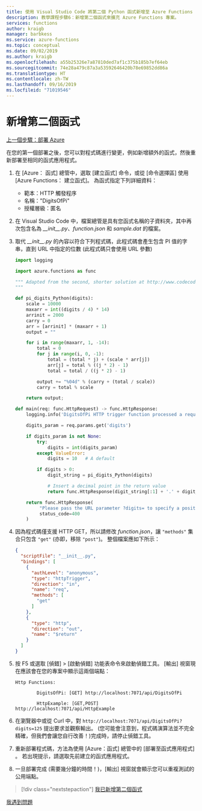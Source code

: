 ```yaml
---
title: 使用 Visual Studio Code 將第二個 Python 函式新增至 Azure Functions
description: 教學課程步驟6：新增第二個函式來擴充 Azure Functions 專案。
services: functions
author: kraigb
manager: barbkess
ms.service: azure-functions
ms.topic: conceptual
ms.date: 09/02/2019
ms.author: kraigb
ms.openlocfilehash: a55b25326e7a87810ded7af1c375b185b7ef64eb
ms.sourcegitcommit: 74e28a479c87a3a53592646420b78e69852dd86a
ms.translationtype: HT
ms.contentlocale: zh-TW
ms.lasthandoff: 09/16/2019
ms.locfileid: "71019546"
---
```

# <a name="add-a-second-function"></a>新增第二個函式

[上一個步驟：部署 Azure](tutorial-vs-code-serverless-python-05.md)

在您的第一個部署之後，您可以對程式碼進行變更，例如新增額外的函式，然後重新部署至相同的函式應用程式。

1. 在 [Azure：  函式] 總管中，選取 [建立函式]  命令，或從 [命令選擇區] 使用 [Azure Functions：  建立函式]。 為函式指定下列詳細資料：

    - 範本：HTTP 觸發程序
    - 名稱："DigitsOfPi"
    - 授權層級：匿名

1. 在 Visual Studio Code 中，檔案總管是具有您函式名稱的子資料夾，其中再次包含名為 *\_\_init\_\_.py*、*function.json* 和 *sample.dat* 的檔案。

1. 取代 *\_\_init\_\_.py* 的內容以符合下列程式碼，此程式碼會產生包含 PI 值的字串，直到 URL 中指定的位數 (此程式碼只會使用 URL 參數)

    ```python
    import logging

    import azure.functions as func

    """ Adapted from the second, shorter solution at http://www.codecodex.com/wiki/Calculate_digits_of_pi#Python
    """

    def pi_digits_Python(digits):
        scale = 10000
        maxarr = int((digits / 4) * 14)
        arrinit = 2000
        carry = 0
        arr = [arrinit] * (maxarr + 1)
        output = ""

        for i in range(maxarr, 1, -14):
            total = 0
            for j in range(i, 0, -1):
                total = (total * j) + (scale * arr[j])
                arr[j] = total % ((j * 2) - 1)
                total = total / ((j * 2) - 1)

            output += "%04d" % (carry + (total / scale))
            carry = total % scale

        return output;

    def main(req: func.HttpRequest) -> func.HttpResponse:
        logging.info('DigitsOfPi HTTP trigger function processed a request.')

        digits_param = req.params.get('digits')

        if digits_param is not None:
            try:
                digits = int(digits_param)
            except ValueError:
                digits = 10   # A default

            if digits > 0:
                digit_string = pi_digits_Python(digits)

                # Insert a decimal point in the return value
                return func.HttpResponse(digit_string[:1] + '.' + digit_string[1:])

        return func.HttpResponse(
             "Please pass the URL parameter ?digits= to specify a positive number of digits.",
             status_code=400
        )
    ```

1. 因為程式碼僅支援 HTTP GET，所以請修改 *function.json*，讓 `"methods"` 集合只包含 `"get"` (亦即，移除 `"post"`)。 整個檔案應如下所示：

    ```json
    {
      "scriptFile": "__init__.py",
      "bindings": [
        {
          "authLevel": "anonymous",
          "type": "httpTrigger",
          "direction": "in",
          "name": "req",
          "methods": [
            "get"
          ]
        },
        {
          "type": "http",
          "direction": "out",
          "name": "$return"
        }
      ]
    }
    ```

1. 按 F5 或選取 [偵錯]   > [啟動偵錯]  功能表命令來啟動偵錯工具。 [輸出]  視窗現在應該會在您的專案中顯示這兩個端點：

    ```output
    Http Functions:

            DigitsOfPi: [GET] http://localhost:7071/api/DigitsOfPi

            HttpExample: [GET,POST] http://localhost:7071/api/HttpExample
    ```

1. 在瀏覽器中或從 Curl 中，對 `http://localhost:7071/api/DigitsOfPi?digits=125` 提出要求並觀察輸出。 (您可能會注意到，程式碼演算法並不完全精確，但我們會讓您自行改善！)完成時，請停止偵錯工具。

1. 重新部署程式碼，方法為使用 [Azure：函式]  總管中的 [部署至函式應用程式]  。 若出現提示，請選取先前建立的函式應用程式。

1. 一旦部署完成 (需要幾分鐘的時間！)，[輸出]  視窗就會顯示您可以重複測試的公用端點。

> [!div class="nextstepaction"]
> [我已新增第二個函式](tutorial-vs-code-serverless-python-07.md)

[我遇到問題](https://www.research.net/r/PWZWZ52?tutorial=vscode-functions-python&step=06-second-function)
